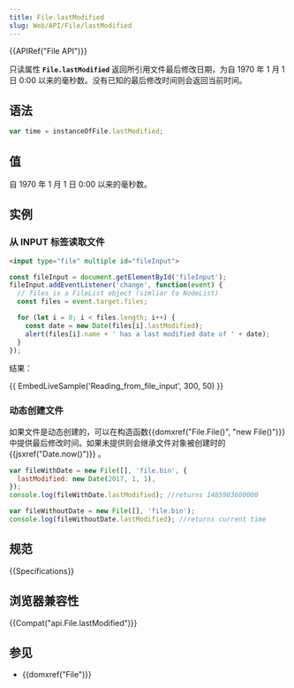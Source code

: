 ```yaml
---
title: File.lastModified
slug: Web/API/File/lastModified
---
```


{{APIRef("File API")}}

只读属性 **`File.lastModified`** 返回所引用文件最后修改日期，为自 1970 年 1 月 1 日 0:00 以来的毫秒数。没有已知的最后修改时间则会返回当前时间。

## 语法

```js
var time = instanceOfFile.lastModified;
```

## 值

自 1970 年 1 月 1 日 0:00 以来的毫秒数。

## 实例

### 从 INPUT 标签读取文件

```html
<input type="file" multiple id="fileInput">
```

```js
const fileInput = document.getElementById('fileInput');
fileInput.addEventListener('change', function(event) {
  // files is a FileList object (simliar to NodeList)
  const files = event.target.files;

  for (let i = 0; i < files.length; i++) {
    const date = new Date(files[i].lastModified);
    alert(files[i].name + ' has a last modified date of ' + date);
  }
});
```

结果：

{{ EmbedLiveSample('Reading_from_file_input', 300, 50) }}

### 动态创建文件

如果文件是动态创建的，可以在构造函数{{domxref("File.File()", "new File()")}} 中提供最后修改时间。如果未提供则会继承文件对象被创建时的{{jsxref("Date.now()")}} 。

```js
var fileWithDate = new File([], 'file.bin', {
  lastModified: new Date(2017, 1, 1),
});
console.log(fileWithDate.lastModified); //returns 1485903600000

var fileWithoutDate = new File([], 'file.bin');
console.log(fileWithoutDate.lastModified); //returns current time
```

## 规范

{{Specifications}}

## 浏览器兼容性

{{Compat("api.File.lastModified")}}

## 参见

- {{domxref("File")}}
